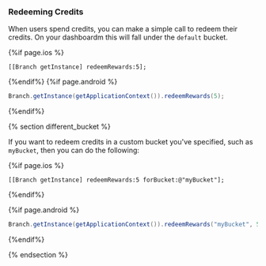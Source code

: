 
### Redeeming Credits

When users spend credits, you can make a simple call to redeem their credits. On your dashboardm this will fall under the `default` bucket.

{%if page.ios %}
~~~ objc
[[Branch getInstance] redeemRewards:5];
~~~
{%endif%}
{%if page.android %}
~~~ java
Branch.getInstance(getApplicationContext()).redeemRewards(5);
~~~
{%endif%}

{% section different_bucket %}

If you want to redeem credits in a custom bucket you've specified, such as `myBucket`, then you can do the following:

<!-- iOS -->
{%if page.ios %}
~~~ objc
[[Branch getInstance] redeemRewards:5 forBucket:@"myBucket"];
~~~
{%endif%}
<!-- end iOS -->

<!-- Android -->
{%if page.android %}
~~~ java
Branch.getInstance(getApplicationContext()).redeemRewards("myBucket", 5)
~~~
{%endif%}
<!-- end Android -->

{% endsection %}